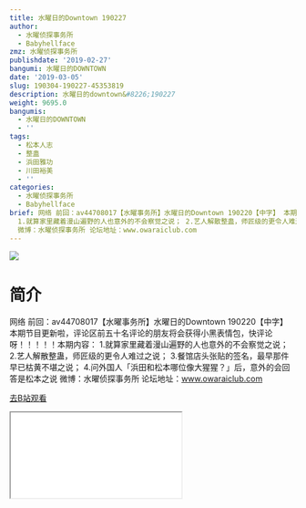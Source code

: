 ```yaml
---
title: 水曜日的Downtown 190227
author:
  - 水曜侦探事务所
  - Babyhellface
zmz: 水曜侦探事务所
publishdate: '2019-02-27'
bangumi: 水曜日的DOWNTOWN
date: '2019-03-05'
slug: 190304-190227-45353819
description: 水曜日的downtown&#8226;190227
weight: 9695.0
bangumis:
  - 水曜日的DOWNTOWN
  - ''
tags:
  - 松本人志
  - 整蛊
  - 浜田雅功
  - 川田裕美
  - ''
categories:
  - 水曜侦探事务所
  - Babyhellface
brief: 网络 前回：av44708017【水曜事务所】水曜日的Downtown 190220【中字】 本期节目更新啦，评论区前五十名评论的朋友将会获得小黑表情包，快评论呀！！！！！本期内容：
  1.就算家里藏着漫山遍野的人也意外的不会察觉之说； 2.艺人解散整蛊，师匠级的更令人难过之说； 3.餐馆店头张贴的签名，最早那件早已枯黄不堪之说； 4.问外国人「浜田和松本哪位像大猩猩？」后，意外的会回答是松本之说
  微博：水曜侦探事务所 论坛地址：www.owaraiclub.com
---
```

![](https://i.imgur.com/s3ZYH13.jpg)
# 简介  
网络
前回：av44708017【水曜事务所】水曜日的Downtown 190220【中字】
本期节目更新啦，评论区前五十名评论的朋友将会获得小黑表情包，快评论呀！！！！！本期内容：
1.就算家里藏着漫山遍野的人也意外的不会察觉之说；
2.艺人解散整蛊，师匠级的更令人难过之说；
3.餐馆店头张贴的签名，最早那件早已枯黄不堪之说；
4.问外国人「浜田和松本哪位像大猩猩？」后，意外的会回答是松本之说
微博：水曜侦探事务所 论坛地址：www.owaraiclub.com  

[去B站观看](https://www.bilibili.com/video/av45353819/)
<div class ="resp-container"><iframe class="testiframe" src="//player.bilibili.com/player.html?aid=45353819"", scrolling="no", allowfullscreen="true" > </iframe></div> 
